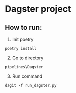 # Dagster project

## How to run:

1. Init poetry
```
poetry install
```

2. Go to directory
```
pipelines\Dagster
```

3. Run command
```
dagit -f run_dagster.py
```